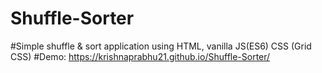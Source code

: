 # Shuffle-Sorter

#Simple shuffle & sort application using HTML, vanilla JS(ES6) CSS (Grid CSS)
#Demo: https://krishnaprabhu21.github.io/Shuffle-Sorter/
